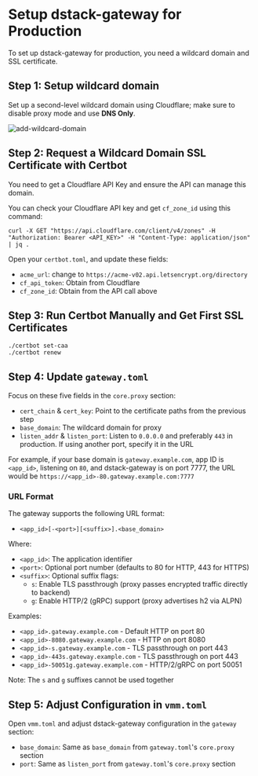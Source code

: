 # Setup dstack-gateway for Production

To set up dstack-gateway for production, you need a wildcard domain and SSL certificate.

## Step 1: Setup wildcard domain

Set up a second-level wildcard domain using Cloudflare; make sure to disable proxy mode and use **DNS Only**.

![add-wildcard-domain](./assets/tproxy-add-wildcard-domain.jpg)

## Step 2: Request a Wildcard Domain SSL Certificate with Certbot

You need to get a Cloudflare API Key and ensure the API can manage this domain.

You can check your Cloudflare API key and get `cf_zone_id` using this command:

```shell
curl -X GET "https://api.cloudflare.com/client/v4/zones" -H "Authorization: Bearer <API_KEY>" -H "Content-Type: application/json" | jq .
```

Open your `certbot.toml`, and update these fields:

- `acme_url`: change to `https://acme-v02.api.letsencrypt.org/directory`
- `cf_api_token`: Obtain from Cloudflare
- `cf_zone_id`: Obtain from the API call above

## Step 3: Run Certbot Manually and Get First SSL Certificates

```shell
./certbot set-caa
./certbot renew
```

## Step 4: Update `gateway.toml`

Focus on these five fields in the `core.proxy` section:

- `cert_chain` & `cert_key`: Point to the certificate paths from the previous step
- `base_domain`: The wildcard domain for proxy
- `listen_addr` & `listen_port`: Listen to `0.0.0.0` and preferably `443` in production. If using another port, specify it in the URL

For example, if your base domain is `gateway.example.com`, app ID is `<app_id>`, listening on `80`, and dstack-gateway is on port 7777, the URL would be `https://<app_id>-80.gateway.example.com:7777`

### URL Format

The gateway supports the following URL format:
- `<app_id>[-<port>][<suffix>].<base_domain>`

Where:
- `<app_id>`: The application identifier
- `<port>`: Optional port number (defaults to 80 for HTTP, 443 for HTTPS)
- `<suffix>`: Optional suffix flags:
  - `s`: Enable TLS passthrough (proxy passes encrypted traffic directly to backend)
  - `g`: Enable HTTP/2 (gRPC) support (proxy advertises h2 via ALPN)

Examples:
- `<app_id>.gateway.example.com` - Default HTTP on port 80
- `<app_id>-8080.gateway.example.com` - HTTP on port 8080
- `<app_id>-s.gateway.example.com` - TLS passthrough on port 443
- `<app_id>-443s.gateway.example.com` - TLS passthrough on port 443
- `<app_id>-50051g.gateway.example.com` - HTTP/2/gRPC on port 50051

Note: The `s` and `g` suffixes cannot be used together

## Step 5: Adjust Configuration in `vmm.toml`

Open `vmm.toml` and adjust dstack-gateway configuration in the `gateway` section:

- `base_domain`: Same as `base_domain` from `gateway.toml`'s `core.proxy` section
- `port`: Same as `listen_port` from `gateway.toml`'s `core.proxy` section